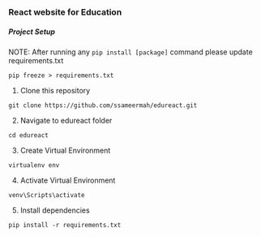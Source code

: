 ### React website for Education

##### Project Setup

NOTE: After running any ``` pip install [package] ``` command please update requirements.txt

```
pip freeze > requirements.txt
```

1. Clone this repository
```
git clone https://github.com/ssameermah/edureact.git
```
2. Navigate to edureact folder
```
cd edureact
```
3. Create Virtual Environment
```
virtualenv env
```
4. Activate  Virtual Environment
```
venv\Scripts\activate
```
5. Install dependencies
```
pip install -r requirements.txt
```
